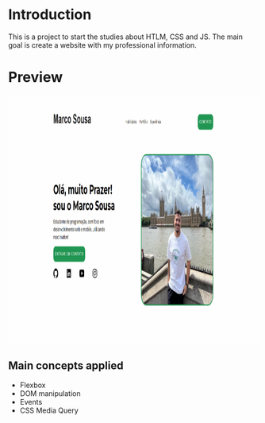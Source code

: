 # Introduction

This is a project to start the studies about HTLM, CSS and JS.
The main goal is create a website with my professional information.


# Preview

<img src= "https://github.com/MarcoSousadev/site-portfolio/blob/master/preview.png" height="500"/>

## Main concepts applied


- Flexbox
- DOM manipulation
- Events
- CSS Media Query